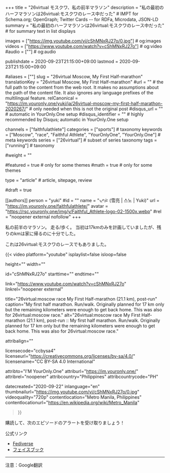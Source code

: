 +++
title = "26virtual モスクワ、私の前半マラソン"
description = "私の最初のハーフマラソンは26virtual:モスクワのレース中だった"                         # IMPT for Schema.org; OpenGraph; Twitter Cards -- for RDFa, Microdata, JSON-LD
summary = "私の最初のハーフマラソンは26virtual:モスクワのレース中だった"                                                     # for summary text in list displays

images = ["https://img.youtube.com/vi/cShMNxRJ27o/0.jpg"]                                                     # og:images
videos = ["https://www.youtube.com/watch?v=cShMNxRJ27o"]                                                      # og:video
#audio = [""]                                                       # og:audio

publishdate = 2020-09-23T21:15:00+09:00
lastmod = 2020-09-23T21:15:00+09:00

#aliases = [""]
slug = "26virtual Moscow, My First Half-marathon"
translationKey = "26virtual Moscow, My First Half-marathon"
#url = ""                                                           # the full path to the content from the web root. It makes no assumptions about the path of the content file. It also ignores any language prefixes of the multilingual feature.
relCanonical = "https://im.youronly.one/yuki/ja/26virtual-moscow-my-first-half-marathon-2020267/"                                                 # only needed when this is not the original post
#disqus_url = ""                                                    # automatic in YourOnly.One setup
#disqus_identifier = ""                                             # highly recommended by Disqus; automatic in YourOnly.One setup

channels = ["faithfulathlete"]
categories = ["sports"]                                                 # taxonomy
keywords = ["Moscow", "race", "Faithful Athlete", "YourOnlyOne", "YourOnly.One"]                                                   # meta keywords
series = ["26virtual"]                                                      # subset of series taxonomy
tags = ["running"]                                            # taxonomy

#weight = ""

#featured = true                                                  # only for some themes
#math = true                                                      # only for some themes

type = "article"                                                           # article, sitepage, review

#draft = true

[[authors]]
person = "yuki"
#id = ""
name = "ᜌᜓᜃᜒ (雪亮 | 스노 | Yuki)"
url = "https://im.youronly.one/faithfulathlete/"
avatar = "https://rsc.youronly.one/img/y/Faithful_Athlete-logo-02-1500x.webp"
#rel = "noopener external nofollow"
+++

私の前半のマラソン。 走る/歩く。 当初は17kmのみを計画していましたが、残りのkmは家に帰るのに十分でした。

<!--more-->

これは26virtual:モスクワのレースでもありました。

{{< video
  platform="youtube"
  isplaylist=false
  isloop=false

  height=""
  width=""

  id="cShMNxRJ27o"
  starttime=""
  endtime=""

  link="https://www.youtube.com/watch?v=cShMNxRJ27o"
  linkrel="noopener external"

  title="26virtual:moscow race My First Half-marathon (21.1 km), post-run"
  caption="My first half marathon. Run/walk. Originally planned for 17 km only but the remaining kilometers were enough to get back home. This was also for 26virtual:moscow race."
  alt="26virtual:moscow race My First Half-marathon (21.1 km), post-run :: My first half marathon. Run/walk. Originally planned for 17 km only but the remaining kilometers were enough to get back home. This was also for 26virtual:moscow race."

  attribalign=""

  licensecode="ccbysa4"
  licenseurl="https://creativecommons.org/licenses/by-sa/4.0/"
  licensename="CC BY-SA 4.0 International"

  attribto="I'M YourOnly.One"
  attriburl="https://im.youronly.one/"
  attribrel="noopener"
  attribcountry="Philippines"
  attribcountrycode="PH"

  datecreated="2020-09-22"
  inlanguage="en"
  thumbnailurl="https://img.youtube.com/vi/cShMNxRJ27o/0.jpg"
  videoquality="720p"
  contentlocation="Metro Manila, Philippines"
  contentlocationurl="https://en.wikipedia.org/wiki/Metro_Manila"
>}}

購読して、次のエピソードのアラートを受け取りましょう！

公式リンク

- [Fediverse](https://koyu.space/@faithfulathlete)
- [フェイスブック](https://facebook.com/faithful.athlete)

---

注意：Google翻訳

